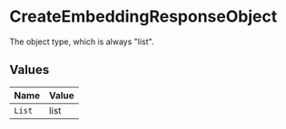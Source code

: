 # CreateEmbeddingResponseObject

The object type, which is always "list".


## Values

| Name   | Value  |
| ------ | ------ |
| `List` | list   |